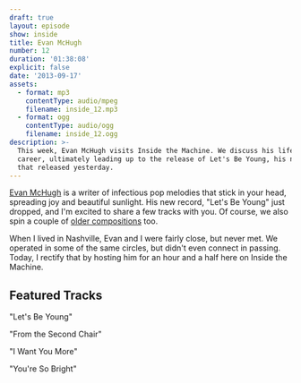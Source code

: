 ```yaml
---
draft: true
layout: episode
show: inside
title: Evan McHugh
number: 12
duration: '01:38:08'
explicit: false
date: '2013-09-17'
assets:
  - format: mp3
    contentType: audio/mpeg
    filename: inside_12.mp3
  - format: ogg
    contentType: audio/ogg
    filename: inside_12.ogg
description: >-
  This week, Evan McHugh visits Inside the Machine. We discuss his life and
  career, ultimately leading up to the release of Let's Be Young, his new EP
  that released yesterday.
---
```

[Evan McHugh](http://evanmchugh.com) is a writer of infectious pop melodies that stick in your head, spreading joy and beautiful sunlight. His new record, "Let's Be Young" just dropped, and I'm excited to share a few tracks with you. Of course, we also spin a couple of [older compositions](http://evanmchugh.com/albums) too.

When I lived in Nashville, Evan and I were fairly close, but never met. We operated in some of the same circles, but didn't even connect in passing. Today, I rectify that by hosting him for an hour and a half here on Inside the Machine.

## Featured Tracks

"Let's Be Young"

"From the Second Chair"

"I Want You More"

"You're So Bright"